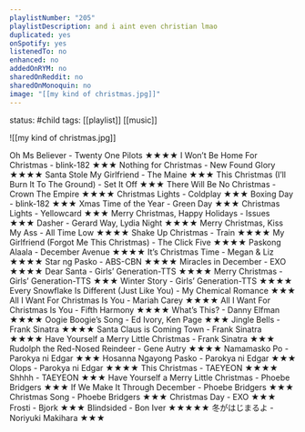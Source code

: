 ```yaml
---
playlistNumber: "205"
playlistDescription: and i aint even christian lmao
duplicated: yes
onSpotify: yes
listenedTo: no
enhanced: no
addedOnRYM: no
sharedOnReddit: no
sharedOnMonoquin: no
image: "[[my kind of christmas.jpg]]"
---
```

status: #child 
tags: [[playlist]] [[music]] 

![[my kind of christmas.jpg]]

Oh Ms Believer - Twenty One Pilots ★★★★
I Won’t Be Home For Christmas - blink-182 ★★★
Nothing for Christmas - New Found Glory ★★★★
Santa Stole My Girlfriend - The Maine ★★★
This Christmas (I’ll Burn It To The Ground) - Set It Off ★★★
There Will Be No Christmas - Crown The Empire ★★★★
Christmas Lights - Coldplay ★★★
Boxing Day - blink-182 ★★★
Xmas Time of the Year - Green Day ★★★
Christmas Lights - Yellowcard ★★★
Merry Christmas, Happy Holidays - Issues ★★★
Dasher - Gerard Way, Lydia Night ★★★★
Merry Christmas, Kiss My Ass - All Time Low ★★★★
Shake Up Christmas - Train ★★★★
My Girlfriend (Forgot Me This Christmas) - The Click Five ★★★★
Paskong Alaala - December Avenue ★★★★
It’s Christmas Time - Megan & Liz ★★★★
Star ng Pasko - ABS-CBN ★★★★
Miracles in December - EXO ★★★★
Dear Santa - Girls’ Generation-TTS ★★★★
Merry Christmas - Girls’ Generation-TTS ★★★
Winter Story - Girls’ Generation-TTS ★★★★
Every Snowflake Is Different (Just Like You) - My Chemical Romance ★★★
All I Want For Christmas Is You - Mariah Carey ★★★★
All I Want For Christmas Is You - Fifth Harmony ★★★★
What’s This? - Danny Elfman ★★★★
Oogie Boogie’s Song - Ed Ivory, Ken Page ★★★
Jingle Bells - Frank Sinatra ★★★★
Santa Claus is Coming Town - Frank Sinatra ★★★★
Have Yourself a Merry Little Christmas - Frank Sinatra ★★★
Rudolph the Red-Nosed Reindeer - Gene Autry ★★★★
Namamasko Po - Parokya ni Edgar ★★★
Hosanna Ngayong Pasko - Parokya ni Edgar ★★★
Olops - Parokya ni Edgar ★★★★
This Christmas - TAEYEON ★★★★
Shhhh - TAEYEON ★★★
Have Yourself a Merry Little Christmas - Phoebe Bridgers ★★★
If We Make It Through December - Phoebe Bridgers ★★★
Christmas Song - Phoebe Bridgers ★★★
Christmas Day - EXO ★★★
Frosti - Bjork ★★★
Blindsided - Bon Iver ★★★★★
冬がはじまるよ - Noriyuki Makihara ★★★

